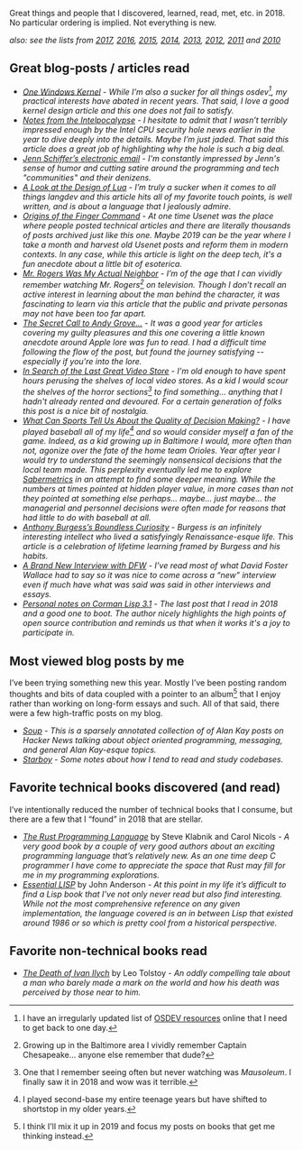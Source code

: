 Great things and people that I discovered, learned, read, met, etc. in 2018.  No particular ordering is implied.  Not everything is new.

*also: see the lists from [2017](http://blog.fogus.me/2018/01/02/the-best-things-and-stuff-of-2017/), [2016](http://blog.fogus.me/2016/12/29/the-best-things-and-stuff-of-2016/), [2015](http://blog.fogus.me/2015/12/29/the-best-things-and-stuff-of-2015/), [2014](http://blog.fogus.me/2014/12/29/the-best-things-and-stuff-of-2014/), [2013](http://blog.fogus.me/2013/12/27/the-best-things-and-stuff-of-2013/), [2012](http://blog.fogus.me/2012/12/26/the-best-things-and-stuff-of-2012/), [2011](http://blog.fogus.me/2011/12/31/the-best-things-and-stuff-of-2011/) and [2010](http://blog.fogus.me/2010/12/30/the-best-things-in-2010/)*

## Great blog-posts / articles read

* *[One Windows Kernel](https://techcommunity.microsoft.com/t5/Windows-Kernel-Internals/One-Windows-Kernel/ba-p/267142)* - *While I’m also a sucker for all things osdev[^osdev], my practical interests have abated in recent years. That said, I love a good kernel design article and this one does not fail to satisfy.*
* *[Notes from the Intelpocalypse](https://lwn.net/Articles/742702/)* - *I hesitate to admit that I wasn’t terribly impressed enough by the Intel CPU security hole news earlier in the year to dive deeply into the details. Maybe I’m just jaded. That said this article does a great job of highlighting why the hole is such a big deal.*
* *[Jenn Schiffer’s electronic email](https://jennmoney.us8.list-manage.com/subscribe?u=f74a824f6424f5f5819ec0f77&amp;id=738ef47ea4)* - *I'm constantly impressed by Jenn's sense of humor and cutting satire around the programming and tech "communities" and their denizens.*
* *[A Look at the Design of Lua](https://cacm.acm.org/magazines/2018/11/232214-a-look-at-the-design-of-lua/fulltext)* - *I’m truly a sucker when it comes to all things langdev and this article hits all of my favorite touch points, is well written, and is about a language that I jealously admire.*
* *[Origins of the Finger Command](https://groups.google.com/forum/#!msg/alt.folklore.computers/IdFAN6HPw3k/Ci5BfN8i26AJ)* - *At one time Usenet was the place where people posted technical articles and there are literally thousands of posts archived just like this one. Maybe 2019 can be the year where I take a month and harvest old Usenet posts and reform them in modern contexts. In any case, while this article is light on the deep tech, it's a fun anecdote about a little bit of esoterica.*
* *[Mr. Rogers Was My Actual Neighbor](https://www.vox.com/first-person/2018/7/26/17616380/fred-rogers-documentary-2018-mister-rogers-neighborhood)* - *I’m of the age that I can vividly remember watching Mr. Rogers[^cheas] on television. Though I don’t recall an active interest in learning about the man behind the character, it was fascinating to learn via this article that the public and private personas may not have been too far apart.*
* *[The Secret Call to Andy Grove...](https://www.cake.co/conversations/g4CP6zJ/the-secret-call-to-andy-grove-that-may-have-helped-apple-buy-next)* - *It was a good year for articles covering my guilty pleasures and this one covering a little known anecdote around Apple lore was fun to read. I had a difficult time following the flow of the post, but found the journey satisfying -- especially if you're into the lore.*
* *[In Search of the Last Great Video Store](https://blog.blcklst.com/in-search-of-the-last-great-video-store-efcc393f2982)* - *I'm old enough to have spent hours perusing the shelves of local video stores. As a kid I would scour the shelves of the horror sections[^maus] to find something... anything that I hadn't already rented and devoured. For a certain generation of folks this post is a nice bit of nostalgia.*
* *[What Can Sports Tell Us About the Quality of Decision Making?](http://danluu.com/bad-decisions/)* - *I have played baseball all of my life[^2b] and so would consider myself a fan of the game. Indeed, as a kid growing up in Baltimore I would, more often than not, agonize over the fate of the home team Orioles. Year after year I would try to understand the seemingly nonsensical decisions that the local team made. This perplexity eventually led me to explore [Sabermetrics](https://sabr.org/sabermetrics) in an attempt to find some deeper meaning. While the numbers at times pointed at hidden player value, in more cases than not they pointed at something else perhaps... maybe... just maybe... the managerial and personnel decisions were often made for reasons that had little to do with baseball at all.*
* *[Anthony Burgess’s Boundless Curiosity](https://www.newstatesman.com/The-Ink-Trade-Selected-Journalism-1961-1993-Anthony-Burgess-review)* - *Burgess is an infinitely interesting intellect who lived a satisfyingly Renaissance-esque life. This article is a celebration of lifetime learning framed by Burgess and his habits.*
* *[A Brand New Interview with DFW](https://electricliterature.com/a-brand-new-interview-with-david-foster-wallace-71c03223294b)* - *I’ve read most of what David Foster Wallace had to say so it was nice to come across a “new” interview even if much have what was said was said in other interviews and essays.*
* *[Personal notes on Corman Lisp 3.1](https://chaoticlab.io/lisp/update/2018/12/30/corman-3-1-release.html)* - *The last post that I read in 2018 and a good one to boot. The author nicely highlights the high points of open source contribution and reminds us that when it works it's a joy to participate in.*

[^osdev]: I have an irregularly updated list of [OSDEV resources](http://fogus.me/thunks/osdev.html) online that I need to get back to one day.

[^cheas]: Growing up in the Baltimore area I vividly remember Captain Chesapeake... anyone else remember that dude?

[^maus]: One that I remember seeing often but never watching was *Mausoleum*. I finally saw it in 2018 and wow was it terrible.

[^2b]: I played second-base my entire teenage years but have shifted to shortstop in my older years.

## Most viewed blog posts by me

I’ve been trying something new this year. Mostly I’ve been posting random thoughts and bits of data coupled with a pointer to an album[^music] that I enjoy rather than working on long-form essays and such. All of that said, there were a few high-traffic posts on my blog.

* *[Soup](http://blog.fogus.me/2018/10/25/soup/)* - *This is a sparsely annotated collection of of Alan Kay posts on Hacker News talking about object oriented programming, messaging, and general Alan Kay-esque topics.*
* *[Starboy](http://blog.fogus.me/2018/11/27/starboy/)* - *Some notes about how I tend to read and study codebases.*

[^music]: I think I'll mix it up in 2019 and focus my posts on books that get me thinking instead.

## Favorite technical books discovered (and read)

I’ve intentionally reduced the number of technical books that I consume, but there are a few that I “found” in 2018 that are stellar.

* *[The Rust Programming Language](https://www.amazon.com/Rust-Programming-Language-Steve-Klabnik/dp/1593278284?tag=fogus-20)* by Steve Klabnik and Carol Nicols - *A very good book by a couple of very good authors about an exciting programming language that’s relatively new. As an one time deep C programmer I have come to appreciate the space that Rust may fill for me in my programming explorations.*
* *[Essential LISP](https://www.amazon.com/Essential-Lisp-John-R-Anderson/dp/0201111489?tag=fogus-20)* by John Anderson - *At this point in my life it’s difficult to find a Lisp book that I’ve not only never read but also find interesting. While not the most comprehensive reference on any given implementation, the language covered is an in between Lisp that existed around 1986 or so which is pretty cool from a historical perspective.*

## Favorite non-technical books read

* *[The Death of Ivan Ilych](https://www.amazon.com/Death-Ivan-Ilyich-Bantam-Classics/dp/0553210351?tag=fogus-20)* by Leo Tolstoy - *An oddly compelling tale about a man who barely made a mark on the world and how his death was perceived by those near to him.*
